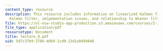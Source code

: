 ```yaml
---
content_type: resource
description: This resource includes information on linearized Kalman filter, extended
  Kalman filter, imlpementation issues, and relationship to Wiener filter.
file: https://ol-ocw-studio-app-production.s3.amazonaws.com/courses/2-160-identification-estimation-and-learning-spring-2006/5d7c37b93786ddb91cd913d1ab994848_lecture_8.pdf
file_type: application/pdf
resourcetype: Document
title: lecture_8.pdf
uid: 5d7c37b9-3786-ddb9-1cd9-13d1ab994848
---
```

